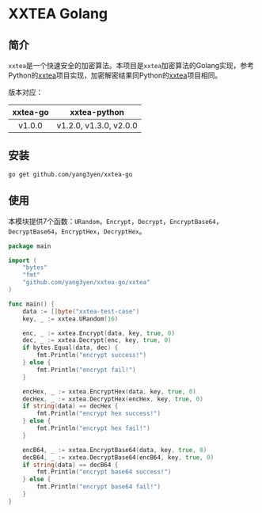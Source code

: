 # XXTEA Golang

## 简介

`xxtea`是一个快速安全的加密算法。本项目是`xxtea`加密算法的Golang实现，参考Python的[xxtea](https://github.com/ifduyue/xxtea)项目实现，加密解密结果同Python的[xxtea](https://github.com/ifduyue/xxtea)项目相同。

版本对应：

| xxtea-go |      xxtea-python      |
| :------: | :--------------------: |
|  v1.0.0  | v1.2.0, v1.3.0, v2.0.0 |

## 安装

```shell
go get github.com/yang3yen/xxtea-go
```

## 使用

本模块提供7个函数：`URandom`，`Encrypt`，`Decrypt`，`EncryptBase64`，`DecryptBase64`，`EncryptHex`，`DecryptHex`。

```go
package main

import (
	"bytes"
	"fmt"
	"github.com/yang3yen/xxtea-go/xxtea"
)

func main() {
	data := []byte("xxtea-test-case")
	key, _ := xxtea.URandom(16)

	enc, _ := xxtea.Encrypt(data, key, true, 0)
	dec, _ := xxtea.Decrypt(enc, key, true, 0)
	if bytes.Equal(data, dec) {
		fmt.Println("encrypt success!")
	} else {
		fmt.Println("encrypt fail!")
	}

	encHex, _ := xxtea.EncryptHex(data, key, true, 0)
	decHex, _ := xxtea.DecryptHex(encHex, key, true, 0)
	if string(data) == decHex {
		fmt.Println("encrypt hex success!")
	} else {
		fmt.Println("encrypt hex fail!")
	}

	encB64, _ := xxtea.EncryptBase64(data, key, true, 0)
	decB64, _ := xxtea.DecryptBase64(encB64, key, true, 0)
	if string(data) == decB64 {
		fmt.Println("encrypt base64 success!")
	} else {
		fmt.Println("encrypt base64 fail!")
	}
}
```